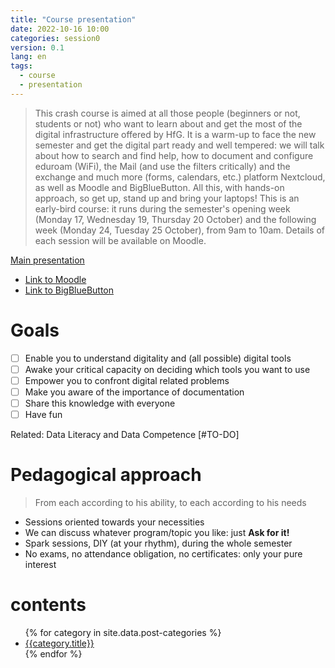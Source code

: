 ```yaml
---
title: "Course presentation"
date: 2022-10-16 10:00
categories: session0
version: 0.1
lang: en
tags:
  - course
  - presentation
---
```


> This crash course is aimed at all those people (beginners or not, students or not) who want to learn about and get the most of the digital infrastructure offered by HfG. It is a warm-up to face the new semester and get the digital part ready and well tempered: we will talk about how to search and find help, how to document and configure eduroam (WiFi), the Mail (and use the filters critically) and the exchange and much more (forms, calendars, etc.) platform Nextcloud, as well as Moodle and BigBlueButton. All this, with hands-on approach, so get up, stand up and bring your laptops!
This is an early-bird course: it runs during the semester's opening week (Monday 17, Wednesday 19, Thursday 20 October) and the following week (Monday 24, Tuesday 25 October), from 9am to 10am. Details of each session will be available on Moodle.

[Main presentation](https://victor-fancelli-capdevila.github.io/display_presentations/abc_dl/S00/#/the-abc-of-digital-literacy)

- [Link to Moodle](https://moodle.hfg-karlsruhe.de/course/view.php?id=744)
- [Link to BigBlueButton](https://bbb2.hfg-karlsruhe.de/b/vic-1e1-4dd-fdz)

# Goals
- [ ] Enable you to understand digitality and (all possible) digital tools
- [ ] Awake your critical capacity on deciding which tools you want to use
- [ ] Empower you to confront digital related problems
- [ ] Make you aware of the importance of documentation
- [ ] Share this knowledge with everyone
- [ ] Have fun

Related: Data Literacy and Data Competence [#TO-DO]

# Pedagogical approach
> From each according to his ability, to each according to his needs

- Sessions oriented towards your necessities
- We can discuss whatever program/topic you like: just **Ask for it!**
- Spark sessions, DIY (at your rhythm), during the whole semester
- No exams, no attendance obligation, no certificates: only your pure interest

# contents
<ul>
{% for category in site.data.post-categories %}
     <li class="sidebar-first-level"><a href="{{site.baseurl}}{{category.key}}">{{category.title}}</a></li>
{% endfor %}
</ul>
